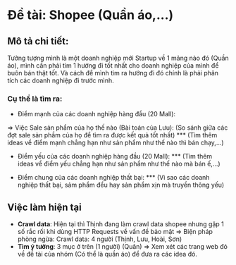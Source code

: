 # Đề tài: Shopee (Quần áo,...)

## Mô tả chi tiết:
Tưởng tượng mình là một doanh nghiệp mới Startup về 1 mảng nào đó (Quần áo), mình cần phải tìm 1 hướng đi tốt nhất cho doanh nghiệp của mình để buôn bán thật tốt. Và cách để mình tìm ra hướng đi đó chính là phải phân tích các doanh nghiệp đi trước mình.
### Cụ thể là tìm ra: 
+ Điểm mạnh của các doanh nghiệp hàng đầu (20 Mall): 

=> Việc Sale sản phẩm của họ thế nào (Bài toán của Lưu): (So sánh giữa các đợt sale sản phầm của họ để tìm ra được kết quả tốt nhất)
***	(Tìm thêm ideas về điểm mạnh chẳng hạn như sản phẩm như thế nào thì bán chạy,...)

+ Điểm yếu của các doanh nghiệp hàng đầu (20 Mall):
***		(Tìm thêm ideas về điểm yếu chẳng hạn như sản phẩm như thế nào mà bán ế,...)

+ Điểm chung của các doanh nghiệp thất bại:
***		(Vì sao các doanh nghiệp thất bại, sảm phẩm đểu hay sản phẩm xịn mà truyền thông yếu)


## Việc làm hiện tại 
+ **Crawl data**: Hiện tại thì Thịnh đang làm crawl data shopee nhưng gặp 1 số rắc rối khi dùng HTTP Requests về vấn đề bảo mật
=> Biện pháp phòng ngừa: Crawl data: 4 người (Thịnh, Lưu, Hoài, Sơn)
+ **Tìm ý tưởng**: 3 mục  ở trên (1 người) (Quân)
=> Xem xét các trang web đó về đề tài của nhóm (Có thể là quần áo) để đưa ra các idea đó.